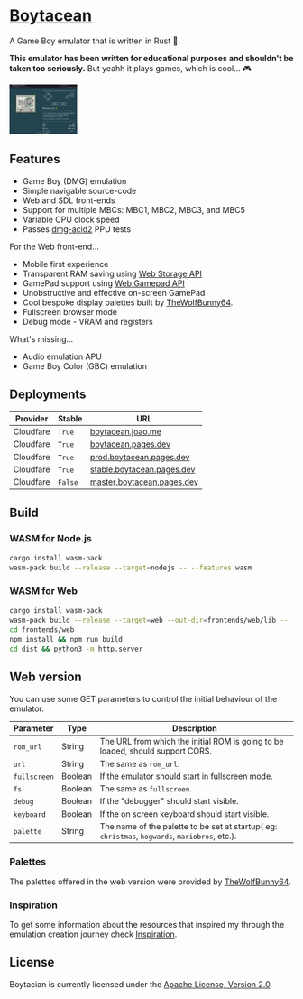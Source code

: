 # [Boytacean](https://boytacean.joao.me)

A Game Boy emulator that is written in Rust 🦀.

**This emulator has been written for educational purposes and shouldn't be taken too seriously.** But yeahh it plays games, which is cool... 🎮

<img src="res/videos/001-mario.gif" width="120" />

## Features

* Game Boy (DMG) emulation
* Simple navigable source-code
* Web and SDL front-ends
* Support for multiple MBCs: MBC1, MBC2, MBC3, and MBC5
* Variable CPU clock speed
* Passes [dmg-acid2](https://github.com/mattcurrie/dmg-acid2) PPU tests

For the Web front-end...

* Mobile first experience
* Transparent RAM saving using [Web Storage API](https://developer.mozilla.org/docs/Web/API/Window/localStorage)
* GamePad support using [Web Gamepad API](https://developer.mozilla.org/docs/Web/API/Gamepad_API)
* Unobstructive and effective on-screen GamePad
* Cool bespoke display palettes built by [TheWolfBunny64](https://www.deviantart.com/thewolfbunny).
* Fullscreen browser mode
* Debug mode - VRAM and registers

What's missing...

* Audio emulation APU
* Game Boy Color (GBC) emulation

## Deployments

| Provider  | Stable  | URL                                                              |
| --------- | ------- | ---------------------------------------------------------------- |
| Cloudfare | `True`  | [boytacean.joao.me](https://boytacean.joao.me)                   |
| Cloudfare | `True`  | [boytacean.pages.dev](https://boytacean.pages.dev)               |
| Cloudfare | `True`  | [prod.boytacean.pages.dev](https://prod.boytacean.pages.dev)     |
| Cloudfare | `True`  | [stable.boytacean.pages.dev](https://stable.boytacean.pages.dev) |
| Cloudfare | `False` | [master.boytacean.pages.dev](https://master.boytacean.pages.dev) |

## Build

### WASM for Node.js

```bash
cargo install wasm-pack
wasm-pack build --release --target=nodejs -- --features wasm
```

### WASM for Web

```bash
cargo install wasm-pack
wasm-pack build --release --target=web --out-dir=frontends/web/lib -- --features wasm
cd frontends/web
npm install && npm run build
cd dist && python3 -m http.server
```

## Web version

You can use some GET parameters to control the initial behaviour of the emulator.

| Parameter    | Type    | Description                                                                                    |
| ------------ | ------- | ---------------------------------------------------------------------------------------------- |
| `rom_url`    | String  | The URL from which the initial ROM is going to be loaded, should support CORS.                 |
| `url`        | String  | The same as `rom_url`.                                                                         |
| `fullscreen` | Boolean | If the emulator should start in fullscreen mode.                                               |
| `fs`         | Boolean | The same as `fullscreen`.                                                                      |
| `debug`      | Boolean | If the "debugger" should start visible.                                                        |
| `keyboard`   | Boolean | If the on screen keyboard should start visible.                                                |
| `palette`    | String  | The name of the palette to be set at startup( eg: `christmas`, `hogwards`, `mariobros`, etc.). |

### Palettes

The palettes offered in the web version were provided by [TheWolfBunny64](https://www.deviantart.com/thewolfbunny).

### Inspiration

To get some information about the resources that inspired my through the emulation creation journey check [Inspiration](doc/inspiration.md).

## License

Boytacian is currently licensed under the [Apache License, Version 2.0](http://www.apache.org/licenses/).
